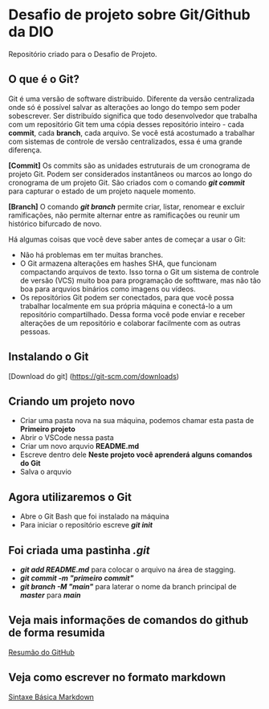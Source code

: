# Desafio de projeto sobre Git/Github da DIO
Repositório criado para o Desafio de Projeto.

## O que é o Git?

 Git é uma versão de software distribuido. Diferente da versão centralizada onde só é possível salvar as alterações ao longo do tempo sem poder sobescrever. Ser distribuído significa que todo desenvolvedor que trabalha com um repositório Git tem uma cópia desses repositório inteiro - cada **commit**, cada **branch**, cada arquivo. Se você está acostumado a trabalhar com sistemas de controle de versão centralizados, essa é uma grande diferença.

**[Commit]**
 Os commits são as unidades estruturais de um cronograma de projeto Git. Podem ser considerados instantâneos ou marcos ao longo do cronograma de um projeto Git. São criados com o comando ***git commit*** para capturar o estado de um projeto naquele momento.

**[Branch]**
 O comando ***git branch*** permite criar, listar, renomear e excluir ramificações, não permite alternar entre as ramificações ou reunir um histórico bifurcado de novo.

 Há algumas coisas que você deve saber antes de começar a usar o Git:

- Não há problemas em ter muitas branches.
- O Git armazena alterações em hashes SHA, que funcionam compactando arquivos de texto. Isso torna o Git um sistema de controle de versão (VCS) muito boa para programação de softtware, mas não tão boa para arquvios binários como imagens ou vídeos.
- Os repositórios Git podem ser conectados, para que você possa trabalhar localmente em sua própria máquina e conectá-lo a um repositório compartilhado. Dessa forma você pode enviar e receber alterações de um repositório e colaborar facilmente com as outras pessoas.

## Instalando o Git
[Download do git] (https://git-scm.com/downloads)

## Criando um projeto novo

- Criar uma pasta nova na sua máquina, podemos chamar esta pasta de **Primeiro projeto**
- Abrir o VSCode nessa pasta
- Criar um novo arquvio **README.md**
- Escreve dentro dele **Neste projeto você aprenderá alguns comandos do Git**
- Salva o arquvio
## Agora utilizaremos o Git 
- Abre o Git Bash que foi instalado na máquina
- Para iniciar o repositório escreve ***git init*** 
## Foi criada uma pastinha ***.git***
- ***git add README.md*** para colocar o arquivo na área de stagging.
- ***git commit -m "primeiro commit"*** 
- ***git branch -M "main"*** para laterar o nome da branch principal de ***master*** para ***main***

## Veja mais informações de comandos do github de forma resumida
[Resumão do GitHub](https://training.github.com/downloads/pt_PT/github-git-cheat-sheet.pdf)

## Veja como escrever no formato markdown

[Sintaxe Básica Markdown](https://www.markdownguide.org/basic-syntax/)
